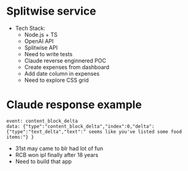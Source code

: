 # Splitwise service

- Tech Stack:
  - Node.js + TS
  - OpenAI API
  - Splitwise API
  - Need to write tests
  - Claude reverse enginnered POC
  - Create expenses from dashboard
  - Add date column in expenses
  - Need to explore CSS grid
    

# Claude response example

```
event: content_block_delta
data: {"type":"content_block_delta","index":0,"delta":{"type":"text_delta","text":" seems like you've listed some food items:"} }
```


- 31st may came to blr had lot of fun
- RCB won ipl finally after 18 years
- Need to build that app
